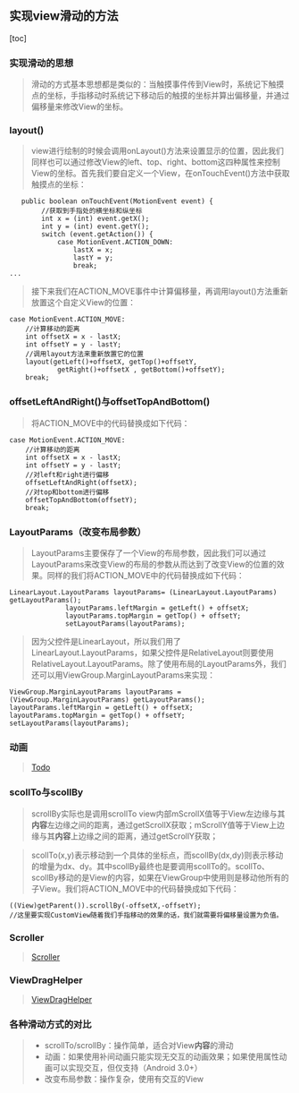 ## 实现view滑动的方法
[toc]
### 实现滑动的思想 
> 滑动的方式基本思想都是类似的：当触摸事件传到View时，系统记下触摸点的坐标，手指移动时系统记下移动后的触摸的坐标并算出偏移量，并通过偏移量来修改View的坐标。
### layout()
> view进行绘制的时候会调用onLayout()方法来设置显示的位置，因此我们同样也可以通过修改View的left、top、right、bottom这四种属性来控制View的坐标。首先我们要自定义一个View，在onTouchEvent()方法中获取触摸点的坐标：
```
   public boolean onTouchEvent(MotionEvent event) {
        //获取到手指处的横坐标和纵坐标
        int x = (int) event.getX();
        int y = (int) event.getY();
        switch (event.getAction()) {
            case MotionEvent.ACTION_DOWN:
                lastX = x;
                lastY = y;
                break;
...
```
> 接下来我们在ACTION_MOVE事件中计算偏移量，再调用layout()方法重新放置这个自定义View的位置：
```
case MotionEvent.ACTION_MOVE:
    //计算移动的距离
    int offsetX = x - lastX;
    int offsetY = y - lastY;
    //调用layout方法来重新放置它的位置
    layout(getLeft()+offsetX, getTop()+offsetY,
            getRight()+offsetX , getBottom()+offsetY);
    break;
```
### offsetLeftAndRight()与offsetTopAndBottom()
> 将ACTION_MOVE中的代码替换成如下代码：
```
case MotionEvent.ACTION_MOVE:
    //计算移动的距离
    int offsetX = x - lastX;
    int offsetY = y - lastY;
    //对left和right进行偏移
    offsetLeftAndRight(offsetX);
    //对top和bottom进行偏移
    offsetTopAndBottom(offsetY);
    break;
```
### LayoutParams（改变布局参数）
> LayoutParams主要保存了一个View的布局参数，因此我们可以通过LayoutParams来改变View的布局的参数从而达到了改变View的位置的效果。同样的我们将ACTION_MOVE中的代码替换成如下代码：
```
LinearLayout.LayoutParams layoutParams= (LinearLayout.LayoutParams) getLayoutParams();
              layoutParams.leftMargin = getLeft() + offsetX;
              layoutParams.topMargin = getTop() + offsetY;
              setLayoutParams(layoutParams);
```
> 因为父控件是LinearLayout，所以我们用了LinearLayout.LayoutParams，如果父控件是RelativeLayout则要使用RelativeLayout.LayoutParams。除了使用布局的LayoutParams外，我们还可以用ViewGroup.MarginLayoutParams来实现：
```
ViewGroup.MarginLayoutParams layoutParams = (ViewGroup.MarginLayoutParams) getLayoutParams();
layoutParams.leftMargin = getLeft() + offsetX;
layoutParams.topMargin = getTop() + offsetY;
setLayoutParams(layoutParams);
```
### 动画
> [Todo]()
### scollTo与scollBy
> scrollBy实际也是调用scrollTo
> view内部mScrollX值等于View左边缘与其**内容**左边缘之间的距离，通过getScrollX获取；mScrollY值等于View上边缘与其**内容**上边缘之间的距离，通过getScrollY获取；

> scollTo(x,y)表示移动到一个具体的坐标点，而scollBy(dx,dy)则表示移动的增量为dx、dy。其中scollBy最终也是要调用scollTo的。scollTo、scollBy移动的是View的内容，如果在ViewGroup中使用则是移动他所有的子View。我们将ACTION_MOVE中的代码替换成如下代码：
```
((View)getParent()).scrollBy(-offsetX,-offsetY);
//这里要实现CustomView随着我们手指移动的效果的话，我们就需要将偏移量设置为负值。
```
### Scroller
> [Scroller](https://github.com/h417840395/ViewSection/blob/master/view%E7%9A%84%E5%9F%BA%E7%A1%80%E7%9F%A5%E8%AF%86%E5%8F%8A%E5%B8%B8%E7%94%A8%E5%B7%A5%E5%85%B7%E7%B1%BB.md)
### ViewDragHelper
> [ViewDragHelper](https://github.com/h417840395/ViewSection/blob/master/view%E7%9A%84%E5%9F%BA%E7%A1%80%E7%9F%A5%E8%AF%86%E5%8F%8A%E5%B8%B8%E7%94%A8%E5%B7%A5%E5%85%B7%E7%B1%BB.md)
### 各种滑动方式的对比
> - scrollTo/scrollBy：操作简单，适合对View**内容**的滑动
> - 动画：如果使用补间动画只能实现无交互的动画效果；如果使用属性动画可以实现交互，但仅支持（Android 3.0+）
> - 改变布局参数：操作复杂，使用有交互的View






